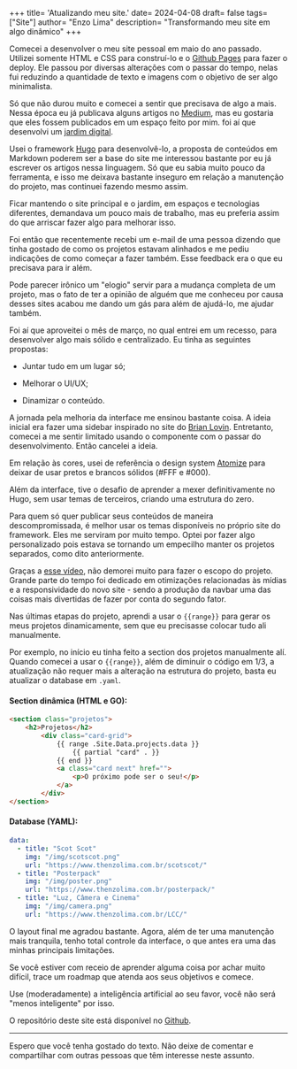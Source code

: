 +++
title= 'Atualizando meu site.'
date= 2024-04-08
draft= false
tags= ["Site"]
author= "Enzo Lima"
description= "Transformando meu site em algo dinâmico" 
+++

Comecei a desenvolver o meu site pessoal em maio do ano passado. Utilizei somente HTML e CSS para construí-lo e o [Github Pages](https://pages.github.com/) para fazer o deploy. Ele passou por diversas alterações com o passar do tempo, nelas fui reduzindo a quantidade de texto e imagens com o objetivo de ser algo minimalista.

Só que não durou muito e comecei a sentir que precisava de algo a mais. Nessa época eu já publicava alguns artigos no [Medium](https://medium.com/), mas eu gostaria que eles fossem publicados em um espaço feito por mim. foi aí que desenvolvi um [jardim digital](https://maggieappleton.com/garden-history).

Usei o framework [Hugo](https://gohugo.io/) para desenvolvê-lo, a proposta de conteúdos em Markdown poderem ser a base do site me interessou bastante por eu já escrever os artigos nessa linguagem. Só que eu sabia muito pouco da ferramenta, e isso me deixava bastante inseguro em relação a manutenção do projeto, mas continuei fazendo mesmo assim.

Ficar mantendo o site principal e o jardim, em espaços e tecnologias diferentes, demandava um pouco mais de trabalho, mas eu preferia assim do que arriscar fazer algo para melhorar isso.

Foi então que recentemente recebi um e-mail de uma pessoa dizendo que tinha gostado de como os projetos estavam alinhados e me pediu indicações de como começar a fazer também. Esse feedback era o que eu precisava para ir além.

Pode parecer irônico um "elogio" servir para a mudança completa de um projeto, mas o fato de ter a opinião de alguém que me conheceu por causa desses sites acabou me dando um gás para além de ajudá-lo, me ajudar também.

Foi aí que aproveitei o mês de março, no qual entrei em um recesso, para desenvolver algo mais sólido e centralizado. Eu tinha as seguintes propostas:

- Juntar tudo em um lugar só;

- Melhorar o UI/UX;

- Dinamizar o conteúdo.

A jornada pela melhoria da interface me ensinou bastante coisa. A ideia inicial era fazer uma sidebar inspirado no site do [Brian Lovin](https://brianlovin.com/). Entretanto, comecei a me sentir limitado usando o componente com o passar do desenvolvimento. Então cancelei a ideia.

Em relação às cores, usei de referência o design system [Atomize](https://atomizedesign.com/) para deixar de usar pretos e brancos sólidos (#FFF e #000).

Além da interface, tive o desafio de aprender a mexer definitivamente no Hugo, sem usar temas de terceiros, criando uma estrutura do zero.

Para quem só quer publicar seus conteúdos de maneira descompromissada, é melhor usar os temas disponíveis no próprio site do framework. Eles me serviram por muito tempo. Optei por fazer algo personalizado pois estava se tornando um empecilho manter os projetos separados, como dito anteriormente.

Graças a [esse vídeo](https://www.youtube.com/watch?v=6BRZ-yHjYwo), não demorei muito para fazer o escopo do projeto. Grande parte do tempo foi dedicado em otimizações relacionadas às mídias e a responsividade do novo site - sendo a produção da navbar uma das coisas mais divertidas de fazer por conta do segundo fator.

Nas últimas etapas do projeto, aprendi a usar o  `{{range}}`  para gerar os meus projetos dinamicamente, sem que eu precisasse colocar tudo ali manualmente.

Por exemplo, no início eu tinha feito a section dos projetos manualmente alí. Quando comecei a usar o `{{range}}`, além de diminuir o código em 1/3, a atualização não requer mais a alteração na estrutura do projeto, basta eu atualizar o database em `.yaml`.

#### Section dinâmica (HTML e GO):

```html {id="codeblock" lineNos=inline tabWidth=2}
<section class="projetos">
    <h2>Projetos</h2>
        <div class="card-grid">
            {{ range .Site.Data.projects.data }}
                {{ partial "card" . }}
            {{ end }}
            <a class="card next" href="">
                <p>O próximo pode ser o seu!</p>
            </a>
        </div>  
</section>
```

#### Database (YAML):

```yaml {lineNos=inline tabWidth=2}
data:
  - title: "Scot Scot"
    img: "/img/scotscot.png"
    url: "https://www.thenzolima.com.br/scotscot/"
  - title: "Posterpack"
    img: "/img/poster.png"
    url: "https://www.thenzolima.com.br/posterpack/"
  - title: "Luz, Câmera e Cinema"
    img: "/img/camera.png"
    url: "https://www.thenzolima.com.br/LCC/"
```

O layout final me agradou bastante. Agora, além de ter uma manutenção mais tranquila, tenho total controle da interface, o que antes era uma das minhas principais limitações.

Se você estiver com receio de aprender alguma coisa por achar muito difícil, trace um roadmap que atenda aos seus objetivos e comece.

Use (moderadamente) a inteligência artificial ao seu favor, você não será "menos inteligente" por isso.

O repositório deste site está disponível no [Github](https://github.com/thenzolima/thenzolima.com.br).

---

Espero que você tenha gostado do texto. Não deixe de comentar e compartilhar com outras pessoas que têm interesse neste assunto.
